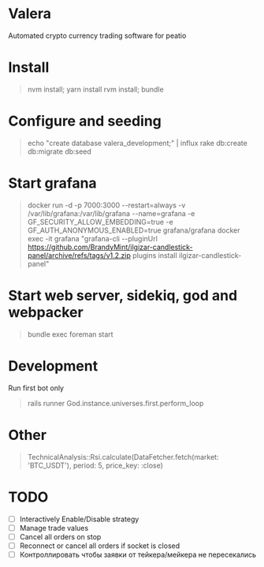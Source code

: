 # Valera

Automated crypto currency trading software for peatio 

# Install

> nvm install; yarn install
> rvm install; bundle

# Configure and seeding

> echo "create database valera_development;" | influx
> rake db:create db:migrate db:seed

# Start grafana

> docker run -d -p 7000:3000 --restart=always -v /var/lib/grafana:/var/lib/grafana --name=grafana -e GF_SECURITY_ALLOW_EMBEDDING=true -e GF_AUTH_ANONYMOUS_ENABLED=true grafana/grafana
> docker exec -it grafana "grafana-cli --pluginUrl https://github.com/BrandyMint/ilgizar-candlestick-panel/archive/refs/tags/v1.2.zip plugins install ilgizar-candlestick-panel"

# Start web server, sidekiq, god and webpacker

> bundle exec foreman start

# Development

Run first bot only

> rails runner God.instance.universes.first.perform_loop

# Other

>  TechnicalAnalysis::Rsi.calculate(DataFetcher.fetch(market: 'BTC_USDT'), period: 5, price_key: :close)

# TODO

* [ ] Interactively Enable/Disable strategy
* [ ] Manage trade values
* [ ] Cancel all orders on stop
* [ ] Reconnect or cancel all orders if socket is closed
* [ ] Контроллировать чтобы заявки от тейкера/мейкера не пересекались
